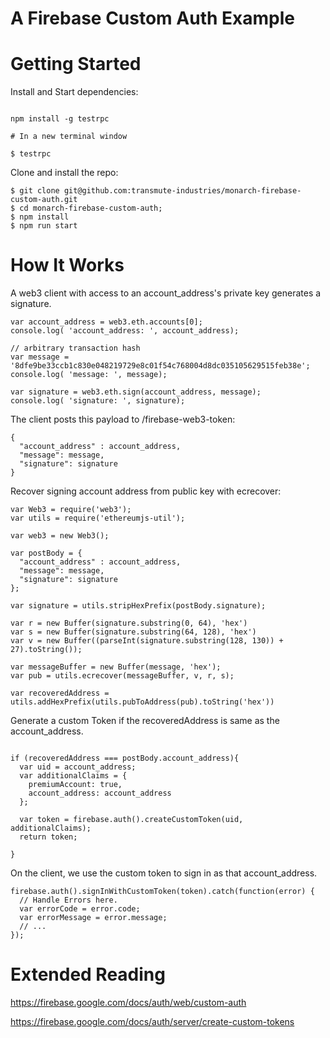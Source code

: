 # A Firebase Custom Auth Example


# Getting Started

Install and Start dependencies:

```

npm install -g testrpc

# In a new terminal window

$ testrpc

```

Clone and install the repo:

```
$ git clone git@github.com:transmute-industries/monarch-firebase-custom-auth.git
$ cd monarch-firebase-custom-auth;
$ npm install
$ npm run start

```

# How It Works

A web3 client with access to an account_address's private key generates a signature.

```
var account_address = web3.eth.accounts[0];
console.log( 'account_address: ', account_address);

// arbitrary transaction hash
var message = '8dfe9be33ccb1c830e048219729e8c01f54c768004d8dc035105629515feb38e';
console.log( 'message: ', message);

var signature = web3.eth.sign(account_address, message);
console.log( 'signature: ', signature);
```

The client posts this payload to /firebase-web3-token:

```
{
  "account_address" : account_address,
  "message": message,
  "signature": signature
}

```

Recover signing account address from public key with ecrecover:

```
var Web3 = require('web3');
var utils = require('ethereumjs-util');

var web3 = new Web3();

var postBody = {
  "account_address" : account_address,
  "message": message,
  "signature": signature
};

var signature = utils.stripHexPrefix(postBody.signature);

var r = new Buffer(signature.substring(0, 64), 'hex')
var s = new Buffer(signature.substring(64, 128), 'hex')
var v = new Buffer((parseInt(signature.substring(128, 130)) + 27).toString());

var messageBuffer = new Buffer(message, 'hex');
var pub = utils.ecrecover(messageBuffer, v, r, s);

var recoveredAddress = utils.addHexPrefix(utils.pubToAddress(pub).toString('hex'))

```

Generate a custom Token if the recoveredAddress is same as the account_address.

```

if (recoveredAddress === postBody.account_address){
  var uid = account_address;
  var additionalClaims = {
    premiumAccount: true,
    account_address: account_address
  };

  var token = firebase.auth().createCustomToken(uid, additionalClaims);
  return token;

}

```

On the client, we use the custom token to sign in as that account_address.

```
firebase.auth().signInWithCustomToken(token).catch(function(error) {
  // Handle Errors here.
  var errorCode = error.code;
  var errorMessage = error.message;
  // ...
});
```

# Extended Reading

https://firebase.google.com/docs/auth/web/custom-auth

https://firebase.google.com/docs/auth/server/create-custom-tokens
